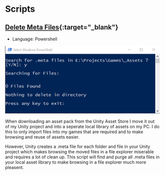 # Scripts

## [Delete Meta Files](https://github.com/Fenris42/Delete_Meta_Files){:target="_blank"}
* Language: Powershell

![Delete_Meta_Files](assets/images/Delete_Meta_Files.PNG)

When downloading an asset pack from the Unity Asset Store I move it out of my Unity project and into a seperate local library of assets on my PC. I do this to only import files into my games that are required and to make browsing and reuse of assets easier.

However, Unity creates a .meta file for each folder and file in your Unity project which makes browsing the moved files in a file explorer miserable and requires a lot of clean up. This script will find and purge all .meta files in your local asset library to make browsing in a file explorer much more pleasent.

<br>
<br>
<br>
<br>
<br>
